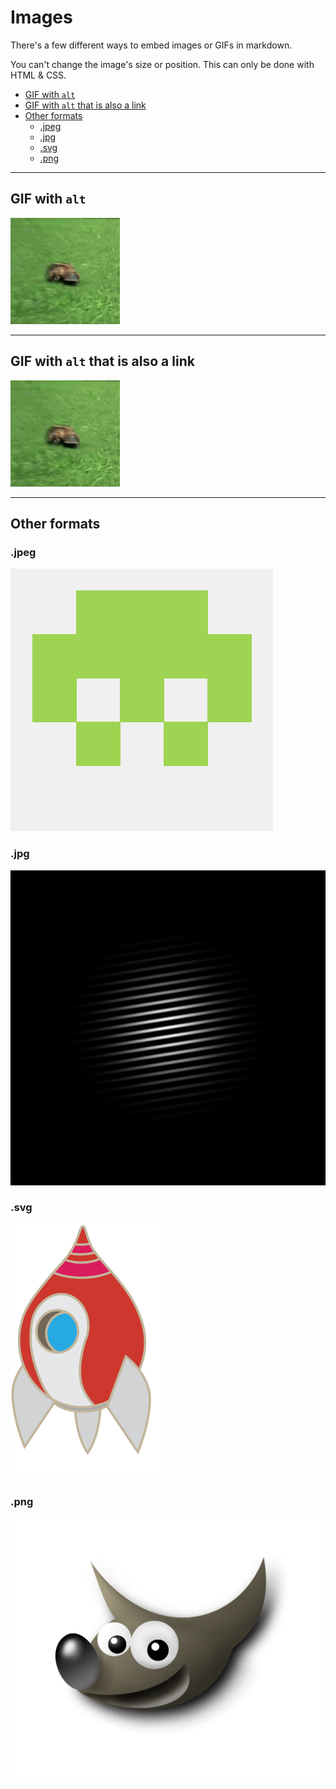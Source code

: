 # Images

There's a few different ways to embed images or GIFs in markdown.

You can't change the image's size or position. This can only be done with HTML &
CSS.

- [GIF with `alt`](#gif-with-alt)
- [GIF with `alt` that is also a link](#gif-with-alt-that-is-also-a-link)
- [Other formats](#other-formats)
  - [.jpeg](#jpeg)
  - [.jpg](#jpg)
  - [.svg](#svg)
  - [.png](#png)

---

## GIF with `alt`

![a Running Platypus](./assets/platyrun.gif)

---

## GIF with `alt` that is also a link

[![a Running Platypus](./assets/platyrun.gif)](https://en.wikipedia.org/wiki/Platypus)

---

## Other formats

### .jpeg

![a .jpeg asset](./assets/avatar.jpeg)

### .jpg

![a .jpg asset](./assets/gabor.jpg)

### .svg

![a .svg asset](./assets/spaceship-a.svg)

### .png

![a .png asset](./assets/Wilber-huge-alpha.png)
